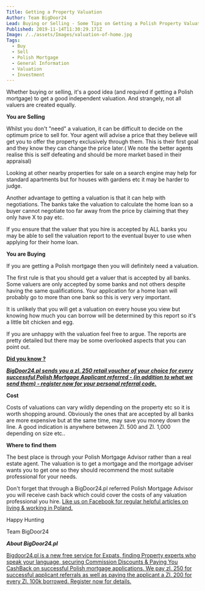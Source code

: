 ```yaml
---
Title: Getting a Property Valuation
Author: Team BigDoor24
Lead: Buying or Selling - Some Tips on Getting a Polish Property Valuation
Published: 2019-11-14T11:30:29.171Z
Image: /../assets/Images/valuation-of-home.jpg
Tags:
  - Buy
  - Sell
  - Polish Mortgage
  - General Information
  - Valuation
  - Investment
---
```

Whether buying or selling, it's a good idea (and required if getting a Polish mortgage) to get a good independent valuation. And strangely, not all valuers are created equally.

**You are Selling** 

Whilst you don't "need" a valuation, it can be difficult to decide on the optimum price to sell for. Your agent will advise a price that they believe will get you to offer the property exclusively through them. This is their first goal and they know they can change the price later.( We note the better agents realise this is self defeating and should be more market based in their appraisal) 

Looking at other nearby properties for sale on a search engine may help for standard apartments but for houses with gardens etc  it may be harder to judge.

Another advantage to getting a valuation is that it can help with negotiations. The banks take the valuation to calculate the home loan so a buyer cannot negotiate too far away from the price by claiming that they only have X to pay etc.

If you ensure that the valuer that you hire is accepted by ALL banks you may be able to sell the valuation report to the eventual buyer to use when applying for their home loan.

**You are Buying** 

If you are getting a Polish mortgage then you will definitely need a valuation.

The first rule is that you should get a valuer that is accepted by all banks. Some valuers are only accepted by some banks and not others despite having the same qualifications. Your application for a home loan will probably go to more than one bank so this is very very important.

It is unlikely that you will get a valuation on every house you view but knowing how much you can borrow will be determined by this report so it's a little bit chicken and egg. 

If you are unhappy with the valuation feel free to argue. The reports are pretty detailed but there may be some overlooked aspects that you can point out.

[**Did you know ?**](https://bigdoor24.pl/)

[**_BigDoor24.pl sends you a zl. 250 retail voucher of your choice for every successful Polish Mortgage Applicant referred - (in addition to what we send them) - register now for your personal referral code._**](https://bigdoor24.pl/)

**Cost**

Costs of valuations can vary wildly depending on the property etc so it is worth shopping around. Obviously the ones that are accepted by all banks are more expensive but at the same time, may save you money down the line. A good indication is anywhere between Zl. 500 and Zl. 1,000 depending on size etc..

**Where to find them**

The best place is through your Polish Mortgage Advisor rather than a real estate agent. The valuation is to get a mortgage and the mortgage adviser wants you to get one so they should recommend the most suitable professional for your needs. 

Don't forget that through a BigDoor24.pl referred Polish Mortgage Advisor you will receive cash back which could cover the costs of any valuation professional you hire. [Like us on Facebook for regular helpful articles on living & working in Poland.](https://www.facebook.com/bigdoor24/)

Happy Hunting

Team BigDoor24

_**About BigDoor24.pl**_

[Bigdoor24.pl is a new free service for Expats, finding Property experts who speak your language, securing Commission Discounts & Paying You CashBack on successful Polish mortgage applications. We pay zl. 250 for successful applicant referrals as well as paying the applicant a Zl. 200 for every Zl. 100k borrowed. Register now for details.](https://bigdoor24.pl/)
